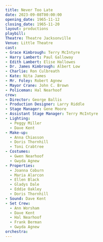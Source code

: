 ```yaml
---
title: Never Too Late
date: 2023-09-08T00:00:00
opening_date: 1965-11-12
closing_date: 1965-11-20
layout: productions
playbill:
Theatre: Theatre Jacksonville
Venue: Little Theatre
cast:
- Grace Kimbrough: Terry McIntyre
- Harry Lambert: Paul Galloway
- Edith Lambert: Elise Hallowes
- Dr. James Kimbrough: Albert Low
- Charlie: Ron Culbreath
- Kate: Nita James
- Mr. Foley: Robert Agnew
- Mayor Crane: John C. Brown
- Policeman: Hal Nearhoof
crew:
- Director: George Ballis
- Production Designer: Larry Riddle
- Stage Manager: Gene Moore
- Assistant Stage Manager: Terry McIntyre
- Lighting:
  - Peggy Miller
  - Dave Kent
- Make-up:
  - Anna Chiasson
  - Doris Thornhill
  - Toni Crabtree
- Costumes:
  - Gwen Nearhoof
  - Gwyda Agnew
- Properties:
  - Joanna Coburn
  - Maria Alarcon
  - Ellen Black
  - Gladys Dale
  - Eddie Oakley
  - Doris Thornhill
- Sound: Dave Kent
- Set Crew:
  - Ann Worsham
  - Dave Kent
  - Hal Nearhoof
  - Frank Berman
  - Gwyda Agnew
orchestra:
---
```

